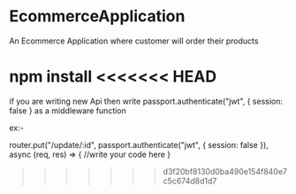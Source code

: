 # EcommerceApplication
An Ecommerce Application where customer will order their products


npm install
<<<<<<< HEAD
=======

if you are writing new Api then  write passport.authenticate("jwt", { session: false } as a middleware function

ex:-

router.put("/update/:id", passport.authenticate("jwt", { session: false }), async (req, res) => {
//write your code here
}
>>>>>>> d3f20bf8130d0ba490e154f840e7c5c674d8d1d7
